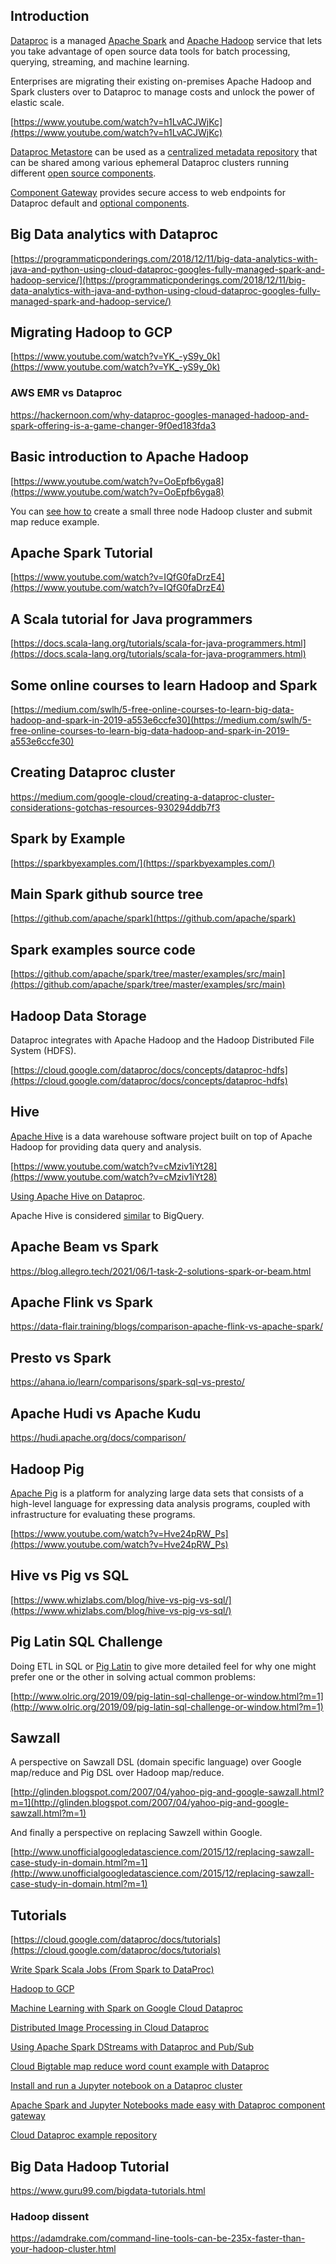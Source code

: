 


## Introduction

[Dataproc](https://cloud.google.com/dataproc/docs) is a managed [Apache Spark](https://spark.apache.org/) and [Apache Hadoop](https://hadoop.apache.org/) service that lets you take advantage of open source data tools for batch processing, querying, streaming, and machine learning. 



Enterprises are migrating their existing on-premises Apache Hadoop and Spark clusters over to Dataproc to manage costs and unlock the power of elastic scale. 



[https://www.youtube.com/watch?v=h1LvACJWjKc](https://www.youtube.com/watch?v=h1LvACJWjKc)


[Dataproc Metastore](https://www.google.com/amp/s/cloudblog.withgoogle.com/products/data-analytics/cloud-hive-metastore-now-available/amp/ ) can be used as a [centralized metadata repository]( 
 https://cloud.google.com/dataproc-metastore/docs  ) that can be shared among various ephemeral Dataproc clusters running different [open source components](https://cloud.google.com/dataproc/docs/concepts/components/overview#available_optional_components ).






[Component Gateway](https://cloud.google.com/dataproc/docs/concepts/accessing/dataproc-gateways ) provides secure access to web endpoints for Dataproc default and [optional components](https://cloud.google.com/dataproc/docs/concepts/components/overview#available_optional_components ).



## Big Data analytics with Dataproc

[https://programmaticponderings.com/2018/12/11/big-data-analytics-with-java-and-python-using-cloud-dataproc-googles-fully-managed-spark-and-hadoop-service/](https://programmaticponderings.com/2018/12/11/big-data-analytics-with-java-and-python-using-cloud-dataproc-googles-fully-managed-spark-and-hadoop-service/)


## Migrating Hadoop to GCP

[https://www.youtube.com/watch?v=YK_-yS9y_0k](https://www.youtube.com/watch?v=YK_-yS9y_0k)

### AWS EMR vs Dataproc

https://hackernoon.com/why-dataproc-googles-managed-hadoop-and-spark-offering-is-a-game-changer-9f0ed183fda3

## Basic introduction to Apache Hadoop

[https://www.youtube.com/watch?v=OoEpfb6yga8](https://www.youtube.com/watch?v=OoEpfb6yga8)

You can [see how to]( https://www.linode.com/docs/guides/how-to-install-and-set-up-hadoop-cluster/) create a small three node Hadoop cluster and submit map reduce example.

## Apache Spark Tutorial

[https://www.youtube.com/watch?v=IQfG0faDrzE4](https://www.youtube.com/watch?v=IQfG0faDrzE4)  


## A Scala tutorial for Java programmers

[https://docs.scala-lang.org/tutorials/scala-for-java-programmers.html](https://docs.scala-lang.org/tutorials/scala-for-java-programmers.html)


## Some online courses to learn Hadoop and Spark

[https://medium.com/swlh/5-free-online-courses-to-learn-big-data-hadoop-and-spark-in-2019-a553e6ccfe30](https://medium.com/swlh/5-free-online-courses-to-learn-big-data-hadoop-and-spark-in-2019-a553e6ccfe30)


## Creating Dataproc cluster

https://medium.com/google-cloud/creating-a-dataproc-cluster-considerations-gotchas-resources-930294ddb7f3

## Spark by Example

[https://sparkbyexamples.com/](https://sparkbyexamples.com/)


## Main Spark github source tree

[https://github.com/apache/spark](https://github.com/apache/spark)


## Spark examples source code

[https://github.com/apache/spark/tree/master/examples/src/main](https://github.com/apache/spark/tree/master/examples/src/main)


## Hadoop Data Storage

Dataproc integrates with Apache Hadoop and the Hadoop Distributed File System (HDFS). 

[https://cloud.google.com/dataproc/docs/concepts/dataproc-hdfs](https://cloud.google.com/dataproc/docs/concepts/dataproc-hdfs)


## Hive

[Apache Hive](https://hive.apache.org/) is a data warehouse software project built on top of Apache Hadoop for providing data query and analysis. 

[https://www.youtube.com/watch?v=cMziv1iYt28](https://www.youtube.com/watch?v=cMziv1iYt28)

[Using Apache Hive on Dataproc](https://cloud.google.com/architecture/using-apache-hive-on-cloud-dataproc ).

Apache Hive is considered [similar]( https://blog.clairvoyantsoft.com/bigquery-fundamentals-and-its-benefits-over-hive-hadoop-c3d53e4d2b8f ) to BigQuery.

## Apache Beam vs Spark

https://blog.allegro.tech/2021/06/1-task-2-solutions-spark-or-beam.html

## Apache Flink vs Spark


https://data-flair.training/blogs/comparison-apache-flink-vs-apache-spark/

## Presto vs Spark

https://ahana.io/learn/comparisons/spark-sql-vs-presto/

## Apache Hudi vs Apache Kudu

https://hudi.apache.org/docs/comparison/

## Hadoop Pig 

[Apache Pig](http://pig.apache.org/) is a platform for analyzing large data sets that consists of a high-level language for expressing data analysis programs, coupled with infrastructure for evaluating these programs.

[https://www.youtube.com/watch?v=Hve24pRW_Ps](https://www.youtube.com/watch?v=Hve24pRW_Ps) 


## Hive vs Pig vs SQL

[https://www.whizlabs.com/blog/hive-vs-pig-vs-sql/](https://www.whizlabs.com/blog/hive-vs-pig-vs-sql/)


## Pig Latin SQL Challenge

Doing ETL in SQL or [Pig Latin](https://pig.apache.org/docs/latest/basic.html) to give more detailed feel for why one might prefer one or the other in solving actual common problems:

[http://www.olric.org/2019/09/pig-latin-sql-challenge-or-window.html?m=1](http://www.olric.org/2019/09/pig-latin-sql-challenge-or-window.html?m=1)


## Sawzall

A perspective on Sawzall DSL (domain specific language) over Google map/reduce and Pig DSL over Hadoop map/reduce.

[http://glinden.blogspot.com/2007/04/yahoo-pig-and-google-sawzall.html?m=1](http://glinden.blogspot.com/2007/04/yahoo-pig-and-google-sawzall.html?m=1)

And finally a perspective on replacing Sawzell within Google.

[http://www.unofficialgoogledatascience.com/2015/12/replacing-sawzall-case-study-in-domain.html?m=1](http://www.unofficialgoogledatascience.com/2015/12/replacing-sawzall-case-study-in-domain.html?m=1)


## Tutorials



[https://cloud.google.com/dataproc/docs/tutorials](https://cloud.google.com/dataproc/docs/tutorials)



[Write Spark Scala Jobs (From Spark to DataProc)](https://cloud.google.com/dataproc/docs/tutorials/spark-scala)



[Hadoop to GCP](https://cloud.google.com/blog/products/data-analytics/goodbye-hadoop-building-a-streaming-data-processing-pipeline-on-google-cloud) 


[Machine Learning with Spark on Google Cloud Dataproc](https://www.qwiklabs.com/focuses/3390?parent=catalog )


[Distributed Image Processing in Cloud Dataproc](https://www.qwiklabs.com/focuses/5834?parent=catalog)

[Using Apache Spark DStreams with Dataproc and Pub/Sub](https://cloud.google.com/architecture/using-apache-spark-dstreams-with-dataproc-and-pubsub)

[Cloud Bigtable map reduce word count example with Dataproc](https://github.com/GoogleCloudPlatform/cloud-bigtable-examples/tree/master/java/dataproc-wordcount)

[Install and run a Jupyter notebook on a Dataproc cluster](https://cloud.google.com/dataproc/docs/tutorials/jupyter-notebook)

[Apache Spark and Jupyter Notebooks made easy with Dataproc component gateway](https://medium.com/google-cloud/apache-spark-and-jupyter-notebooks-made-easy-with-dataproc-component-gateway-fa91d48d6a5a)

[Cloud Dataproc example repository](https://github.com/GoogleCloudDataproc/cloud-dataproc)


## Big Data Hadoop Tutorial

https://www.guru99.com/bigdata-tutorials.html

### Hadoop dissent

https://adamdrake.com/command-line-tools-can-be-235x-faster-than-your-hadoop-cluster.html